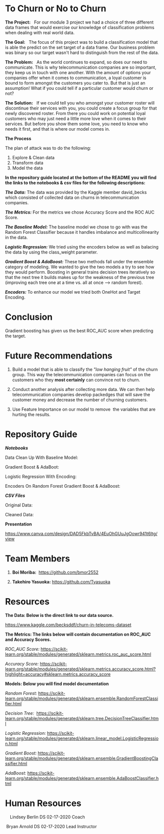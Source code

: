 # To Churn or No to Churn

**The Project:**
  For our module 3 project we had a choice of three different data frames that would exercise our knowledge of classification problems when dealing with real world data.


**The Goal:**
  The focus of this project was to build a classification model that is able the predict on the set target of a data frame. Our business problem was binary so our target wasn't hard to distinguish from the rest of the data. 


**The Problem:**
  As the world continues to expand, so does our need to communicate. This is why telecommunication companies are so important, they keep us in touch with one another. With the amount of options your companies offer when it comes to communication, a loyal customer is bound to form amongst the customers you cater to. But that is just an assumption! What if you could tell if a particular customer would churn or not?


**The Solution:**
   If we could tell you who amongst your customer roster will discontinue their services with you, you could create a focus group for that newly discovered roster. From there you could work on potential loyal customers who may just need a little more love when it comes to their services. But before you show them some love, you need to know who needs it first, and that is where our model comes in.


**The Process**

The plan of attack was to do the following:
1. Explore & Clean data 
2. Transform data 
3. Model the data

**In the repository guide located at the bottom of the README you will find the links to the notebooks & csv files for the following descriptions:**  


***The Data:*** The data was provided by the Kaggle member david_becks which consisted of collected data on churns in telecommunication companies.


***The Metrics:*** For the metrics we chose Accuracy Score and the ROC AUC Score.


***The Baseline Model:*** The baseline model we chose to go with was the Random Forest Classifier because it handles imbalance and multicollinearity in the data. 


***Logistic Regression:*** We tried using the encoders below as well as balacing the data by using the class_weight parameter. 


***Gradient Boost & AdaBoost:***  These two methods fall under the ensemble category of modeling. We wanted to give the two models a try to see how they would perform. Boosting in general trains decision trees iteratively so that the next tree it builds makes up for the weakness of the previous tree (improving each tree one at a time vs. all at once --> random forest).


***Encoders:*** To enhance our model we tried both OneHot and Target Encoding.
  


# Conclusion
Gradient boosting has given us the best ROC_AUC score when predicting the target. 


# Future Recommendations

1. Build a model that is able to classify the *"low hanging fruit"* of the churn group. This way the telecommunication companies can focus on the customers who they **most certainly** can convince not to churn.  

2. Conduct another analysis after collecting more data. We can then help telecommunication companies develop packedges that will save the customer money and decrease the number of churning customers. 

3. Use Feature Importance on our model to remove  the variables that are hurting the results. 


# Repository Guide

***Notebooks***

Data Clean Up With Baseline Model: 

Gradient Boost & AdaBoot:

Logistic Regression With Encoding:

Encoders On Random Forest Gradient Boost & AdaBoost:

***CSV Files***

Original Data:

Cleaned Data:

**Presentation**

https://www.canva.com/design/DAD5FkbTvBA/4EuOhGUuJgOowr941t6ltg/view


# Team Members 

1. **Boi Moriba:**  https://github.com/bmor2552  

2. **Takehiro Yasuoka:** https://github.com/Tyasuoka


# Resources

**The Data: Below is the direct link to our data source.**

https://www.kaggle.com/becksddf/churn-in-telecoms-dataset


**The Metrics: The links below will contain documentation on ROC_AUC and Accuracy Scores.**
  

*ROC_AUC Score:*  https://scikit-learn.org/stable/modules/generated/sklearn.metrics.roc_auc_score.html
 
 
*Accuracy Score:* https://scikit-learn.org/stable/modules/generated/sklearn.metrics.accuracy_score.html?highlight=accuracy#sklearn.metrics.accuracy_score


**Models: Below you will find model documentation**


*Random Forest:* https://scikit-learn.org/stable/modules/generated/sklearn.ensemble.RandomForestClassifier.html
  
  
*Decision Tree:*  https://scikit-learn.org/stable/modules/generated/sklearn.tree.DecisionTreeClassifier.html
  
  
*Logistic Regression:* https://scikit-learn.org/stable/modules/generated/sklearn.linear_model.LogisticRegression.html 
  
  
*Gradient Boost:* https://scikit-learn.org/stable/modules/generated/sklearn.ensemble.GradientBoostingClassifier.html
  
  
*AdaBoost:* https://scikit-learn.org/stable/modules/generated/sklearn.ensemble.AdaBoostClassifier.html
  
 
 
 # Human Resources 
  
  
 Lindsey Berlin DS 02-17-2020 Coach
  
  
 Bryan Arnold DS 02-17-2020 Lead Instructor
  
  
